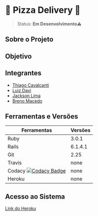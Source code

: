 # 🍕 Pizza Delivery 🍕
> Status: **Em Desenvolvimento**⚠️<br>

## Sobre o Projeto

## Objetivo

## Integrantes
+ [Thiago Cavalcanti](https://github.com/ThiagoCavalcantiSilva)
+ [Luiz Davi](https://github.com/luiz-davi)
+ [Jackson Lima](https://github.com/jacksonlmp)
+ [Breno Macedo](https://github.com/brenomacedodm)

## Ferramentas e Versões

Ferramentas | Versões
----------- | ----------
Ruby        | 3.0.1
Rails       | 6.1.4.1
Git         | 2.25
Travis      | none
Codacy  [![Codacy Badge](https://app.codacy.com/project/badge/Grade/87cc5558cc5341e6ba967ceb8ed2c8c5)](https://www.codacy.com/gh/esDeliveryOrganization/pizza-Delivery-system/dashboard?utm_source=github.com&amp;utm_medium=referral&amp;utm_content=esDeliveryOrganization/pizza-Delivery-system&amp;utm_campaign=Badge_Grade)    | none
Heroku      | none

## Acesso ao Sistema
[Link do Heroku]()
